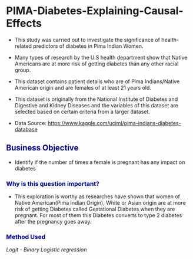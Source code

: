 # PIMA-Diabetes-Explaining-Causal-Effects

* This study was carried out to investigate the significance of health-related predictors of diabetes in Pima Indian Women. 
* Many types of research by the U.S health department show that Native Americans are at more risk of getting diabetes than any other racial group. 
* This dataset contains patient details who are of Pima Indians/Native American origin and are females of at least 21 years old.
* This dataset is originally from the National Institute of Diabetes and Digestive and Kidney Diseases and the variables of this dataset are selected based on certain criteria from a larger dataset. 

* Data Source: https://www.kaggle.com/uciml/pima-indians-diabetes-database

## <span style="color: darkblue;"> Business Objective </span>

* Identify if the number of times a female is pregnant has any impact on diabetes

### <span style="color: darkblue;">  Why is this question important?</span>

* This exploration is worthy as researches have shown that women of Native American(Pima Indian Origin), White or Asian origin are at more risk of getting Diabetes called Gestational Diabetes when they are pregnant. For most of them this Diabetes converts to type 2 diabetes after the pregnancy goes away.

### <span style="color: darkblue;"> Method Used </span>

*Logit - Binary Logistic regression*
